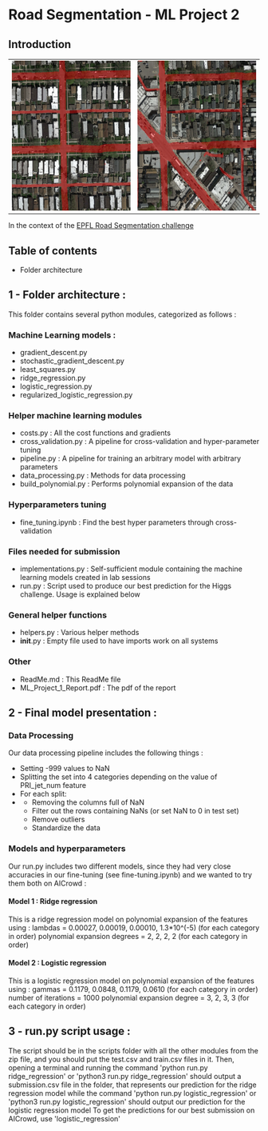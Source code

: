 # Road Segmentation - ML Project 2 

<!-- ## On the empirical comparison between a data-augmented U-Net and a patch-wise CNN -->

## Introduction

<table>
    <tr>
        <td>
            <img src="/assets/readme_img_1.png" width="300" height="300" />
        </td>
        <td>
            <img src="/assets/readme_img_2.png" width="300" height="300" />
        </td>
    </tr>
</table>

In the context of the [EPFL Road Segmentation challenge](https://www.aicrowd.com/challenges/epfl-ml-road-segmentation)

## Table of contents
* Folder architecture

## 1 - Folder architecture :

This folder contains several python modules, categorized as follows :

### Machine Learning models :
- gradient_descent.py
- stochastic_gradient_descent.py
- least_squares.py
- ridge_regression.py
- logistic_regression.py
- regularized_logistic_regression.py

### Helper machine learning modules
- costs.py : All the cost functions and gradients
- cross_validation.py : A pipeline for cross-validation and hyper-parameter tuning
- pipeline.py : A pipeline for training an arbitrary model with arbitrary parameters
- data_processing.py : Methods for data processing
- build_polynomial.py : Performs polynomial expansion of the data

### Hyperparameters tuning
- fine_tuning.ipynb : Find the best hyper parameters through cross-validation

### Files needed for submission
- implementations.py : Self-sufficient module containing the machine learning models created in lab sessions
- run.py : Script used to produce our best prediction for the Higgs challenge. Usage is explained below

### General helper functions
- helpers.py : Various helper methods
- __init__.py : Empty file used to have imports work on all systems

### Other
- ReadMe.md : This ReadMe file
- ML_Project_1_Report.pdf : The pdf of the report

## 2 - Final model presentation :
### Data Processing
Our data processing pipeline includes the following things :
- Setting -999 values to NaN
- Splitting the set into 4 categories depending on the value of PRI_jet_num feature
- For each split:
- - Removing the columns full of NaN
  - Filter out the rows containing NaNs (or set NaN to 0 in test set)
  - Remove outliers
  - Standardize the data

### Models and hyperparameters
Our run.py includes two different models, since they had very close accuracies in our fine-tuning (see fine-tuning.ipynb) and we wanted to try them both on AICrowd :

#### Model 1 : Ridge regression
This is a ridge regression model on polynomial expansion of the features using :
lambdas = 0.00027, 0.00019, 0.00010, 1.3*10^(-5) (for each category in order)
polynomial expansion degrees = 2, 2, 2, 2 (for each category in order)

#### Model 2 : Logistic regression
This is a logistic regression model on polynomial expansion of the features using :
gammas = 0.1179, 0.0848, 0.1179, 0.0610 (for each category in order)
number of iterations = 1000
polynomial expansion degree = 3, 2, 3, 3 (for each category in order)
## 3 - run.py script usage :
The script should be in the scripts folder with all the other modules from the zip file,
and you should put the test.csv and train.csv files in it.
Then, opening a terminal and running the command
'python run.py ridge_regression' or 'python3 run.py ridge_regression'
should output a submission.csv file in the folder, that represents our prediction for the ridge regression model
while the command
'python run.py logistic_regression' or 'python3 run.py logistic_regression'
should output our prediction for the logistic regression model
To get the predictions for our best submission on AICrowd, use 'logistic_regression'